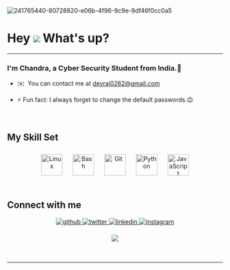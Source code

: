 ![241765440-80728820-e06b-4f96-9c9e-9df46f0cc0a5](https://github.com/Lynk4/Lynk4/assets/44930131/3de0c528-45a6-4595-bf3f-a50c77baaa30)


Hey ![](https://user-images.githubusercontent.com/18350557/176309783-0785949b-9127-417c-8b55-ab5a4333674e.gif) What's up?
===============================================================================================================================

--------------------------------
### <div align="left">I'm Chandra, a Cyber Security Student from India.🚀</div> 


*   ✉️  You can contact me at [devraj0262@gmail.com](mailto:devraj0262@gmail.com)

- ⚡ Fun fact: I always forget to change the default passwords.😉  


<br/>  

## My Skill Set 

<div align="center">  
<a href="https://www.linux.org/" target="_blank"><img style="margin: 10px" src="https://profilinator.rishav.dev/skills-assets/linux-original.svg" alt="Linux" height="50" /></a>  
<a href="https://www.gnu.org/software/bash/" target="_blank"><img style="margin: 10px" src="https://profilinator.rishav.dev/skills-assets/gnu_bash-icon.svg" alt="Bash" height="50" /></a>  
<a href="https://github.com/" target="_blank"><img style="margin: 10px" src="https://profilinator.rishav.dev/skills-assets/git-scm-icon.svg" alt="Git" height="50" /></a>  
<a href="https://www.python.org/" target="_blank"><img style="margin: 10px" src="https://profilinator.rishav.dev/skills-assets/python-original.svg" alt="Python" height="50" /></a>  
<a href="https://www.javascript.com/" target="_blank"><img style="margin: 10px" src="https://profilinator.rishav.dev/skills-assets/javascript-original.svg" alt="JavaScript" height="50" /></a>  
</div>  

<br/>  



## Connect with me  
<div align="center">
<a href="https://github.com/Lynk4" target="_blank">
<img src=https://img.shields.io/badge/github-%2324292e.svg?&style=for-the-badge&logo=github&logoColor=white alt=github style="margin-bottom: 5px;" />
</a>
<a href="https://twitter.com/_kant___" target="_blank">
<img src=https://img.shields.io/badge/twitter-%2300acee.svg?&style=for-the-badge&logo=twitter&logoColor=white alt=twitter style="margin-bottom: 5px;" />
</a>
<a href="https://linkedin.com/in/chandra-kant-bauri-b33114230" target="_blank">
<img src=https://img.shields.io/badge/linkedin-%231E77B5.svg?&style=for-the-badge&logo=linkedin&logoColor=white alt=linkedin style="margin-bottom: 5px;" />
</a>
<a href="https://instagram.com/__c.kant__" target="_blank">
<img src=https://img.shields.io/badge/instagram-%23000000.svg?&style=for-the-badge&logo=instagram&logoColor=white alt=instagram style="margin-bottom: 5px;" />
</a>  
</div>  
  

<br/>  



<div align="center">
<img src="https://komarev.com/ghpvc/?username=Lynk4&&style=flat-square" align="center" />
</div>  
  

<br/>  

<div align="center"></div>
<br />

----
